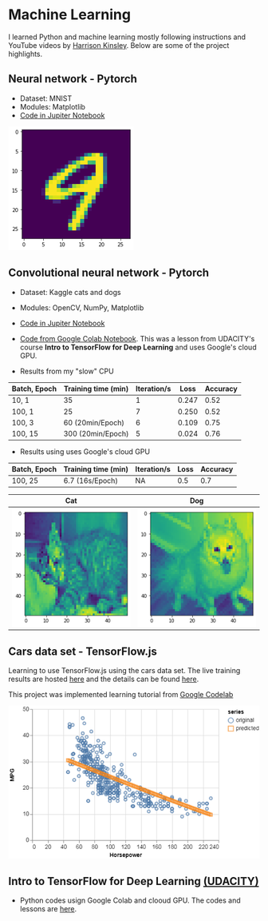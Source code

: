 # Machine Learning

I learned Python and machine learning mostly following instructions and YouTube videos by  [Harrison Kinsley](https://pythonprogramming.net/). Below are some of the project highlights.

## Neural network - Pytorch

+ Dataset: MNIST
+ Modules: Matplotlib
+ [Code in Jupiter Notebook](https://github.com/nirajan-mandal/Machine_Learning/blob/main/3_MNIST.ipynb)

![alt text](https://github.com/nirajan-mandal/Machine_Learning/blob/main/nine.png "Nine")


## Convolutional neural network - Pytorch

+ Dataset: Kaggle cats and dogs
+ Modules: OpenCV, NumPy, Matplotlib
+ [Code in Jupiter Notebook](https://github.com/nirajan-mandal/Machine_Learning/blob/main/5_cats_dogs.ipynb)
+ [Code from Google Colab Notebook](https://github.com/nirajan-mandal/Machine_Learning/blob/main/Copy%20of%20l05c02_dogs_vs_cats_with_augmentation.ipynb). This was a lesson from UDACITY's course **Intro to TensorFlow for Deep Learning** and uses Google's cloud GPU.

+ Results from my "slow" CPU

Batch, Epoch | Training time (min) | Iteration/s | Loss | Accuracy
--- | --- | --- | --- | ---
10, 1 | 35 | 1 | 0.247 | 0.52
100, 1 | 25 | 7 | 0.250 | 0.52
100, 3 | 60 (20min/Epoch) | 6 | 0.109 | 0.75
100, 15 | 300 (20min/Epoch) | 5 | 0.024 | 0.76

+ Results using uses Google's cloud GPU

Batch, Epoch | Training time (min) | Iteration/s | Loss | Accuracy
--- | --- | --- | --- | ---
100, 25 | 6.7 (16s/Epoch) | NA | 0.5 | 0.7

Cat | Dog 
--- | --- 
![alt text](https://github.com/nirajan-mandal/Machine_Learning/blob/main/cat_2.png "Cat") | ![alt text](https://github.com/nirajan-mandal/Machine_Learning/blob/main/dog_1.png "Dog") 


## Cars data set - TensorFlow.js

Learning to use TensorFlow.js using the cars data set. The live training results are hosted [here](https://nirajan-mandal.github.io/Car_DataSet/) and the details can be found [here](https://github.com/nirajan-mandal/Car_DataSet).

This project was implemented learning tutorial from [Google Codelab](https://codelabs.developers.google.com/codelabs/tfjs-training-regression/index.html#0)

![alt text](https://github.com/nirajan-mandal/Car_DataSet/blob/main/prediction.png "Prediction")

## Intro to TensorFlow for Deep Learning [(UDACITY)](https://www.udacity.com/course/intro-to-tensorflow-for-deep-learning--ud187)
+ Python codes usign Google Colab and clooud GPU. The codes and lessons are [here](https://github.com/nirajan-mandal/Intro-to-TensorFlow-for-Deep-Learning-UDACITY).




